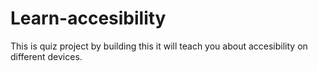 # Learn-accesibility
This is quiz project by building this it will teach you about accesibility on different devices.
